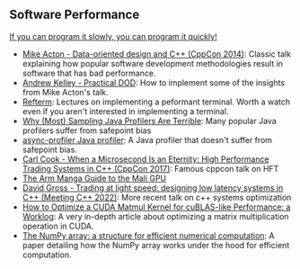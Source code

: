 ## Software Performance

[If you can program it slowly, you can program it quickly!](https://www.youtube.com/watch?v=BvsvaCU6i1M)

- [Mike Acton - Data-oriented design and C++ (CppCon 2014)](https://www.youtube.com/watch?v=rX0ItVEVjHc): Classic talk explaining how popular software development methodologies result in software that has bad performance.
- [Andrew Kelley - Practical DOD](https://vimeo.com/649009599): How to implement some of the insights from Mike Acton's talk.
- [Refterm](https://www.youtube.com/watch?v=hxM8QmyZXtg&list=PLEMXAbCVnmY6zCgpCFlgggRkrp0tpWfrn): Lectures on implementing a peformant terminal. Worth a watch even if you aren't interested in implementing a terminal.
- [Why (Most) Sampling Java Profilers Are Terrible](https://psy-lob-saw.blogspot.com/2016/02/why-most-sampling-java-profilers-are.html): Many popular Java profilers suffer from safepoint bias
- [async-profiler Java profiler](https://github.com/async-profiler/async-profiler): A Java profiler that doesn't suffer from safepoint bias.
- [Carl Cook - When a Microsecond Is an Eternity: High Performance Trading Systems in C++ (CppCon 2017)](https://www.youtube.com/watch?v=NH1Tta7purM): Famous cppcon talk on HFT
- [The Arm Manga Guide to the Mali GPU](https://interactive.arm.com/story/the-arm-manga-guide-to-the-mali-gpu/page/1)
- [David Gross - Trading at light speed: designing low latency systems in C++ (Meeting C++ 2022)](https://www.youtube.com/watch?v=8uAW5FQtcvE): More recent talk on c++ systems optimization
- [How to Optimize a CUDA Matmul Kernel for cuBLAS-like Performance: a Worklog](https://siboehm.com/articles/22/CUDA-MMM): A very in-depth article about optimizing a matrix multiplication operation in CUDA.
- [The NumPy array: a structure for efficient numerical computation](https://arxiv.org/pdf/1102.1523.pdf): A paper detailing how the NumPy array works under the hood for efficient computation.